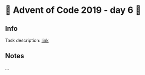# 🎄 Advent of Code 2019 - day 6 🎄

## Info

Task description: [link](https://adventofcode.com/2019/day/6)

## Notes

...